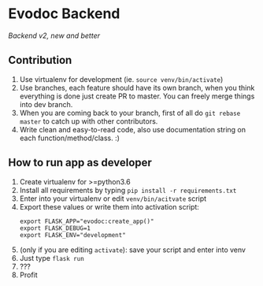 # Evodoc Backend

*Backend v2, new and better*

## Contribution

1. Use virtualenv for development (ie. `source venv/bin/activate`)
2. Use branches, each feature should have its own branch, when you think everything is done just create PR to master. You can freely merge things into dev branch.
3. When you are coming back to your branch, first of all do `git rebase master` to catch up with other contributors.
4. Write clean and easy-to-read code, also use documentation string on each function/method/class. :)

## How to run app as developer

1. Create virtualenv for >=python3.6
2. Install all requirements by typing `pip install -r requirements.txt`
3. Enter into your virtualenv or edit `venv/bin/acitvate` script
4. Export these values or write them into activation script:
    ```
    export FLASK_APP="evodoc:create_app()"
    export FLASK_DEBUG=1
    export FLASK_ENV="development"
    ```
5. (only if you are editing `activate`): save your script and enter into venv
6. Just type `flask run`
7. ???
8. Profit